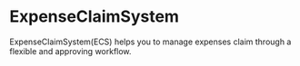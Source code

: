 # ExpenseClaimSystem
ExpenseClaimSystem(ECS) helps you to manage expenses claim through a flexible and approving workflow.
